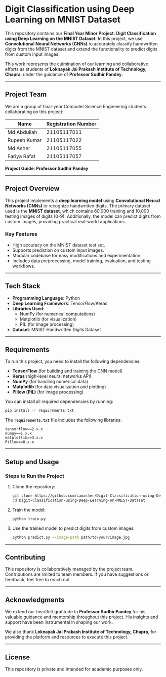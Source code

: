 
# **Digit Classification using Deep Learning on MNIST Dataset**

This repository contains our **Final Year Minor Project**: **Digit Classification using Deep Learning on the MNIST Dataset**. In this project, we use **Convolutional Neural Networks (CNNs)** to accurately classify handwritten digits from the MNIST dataset and extend the functionality to predict digits from custom input images.  

This work represents the culmination of our learning and collaborative efforts as students of **Loknayak Jai Prakash Institute of Technology, Chapra**, under the guidance of **Professor Sudhir Pandey**.

---

## **Project Team**
We are a group of final-year Computer Science Engineering students collaborating on this project:  

| **Name**            | **Registration Number** |
|---------------------|-------------------------|
| Md Abdullah         | 21105117011            |
| Rupesh Kumar        | 21105117022            |
| Md Asher            | 21105117055            |
| Fariya Rafat        | 21105117057            |

**Project Guide**: **Professor Sudhir Pandey**

---

## **Project Overview**
This project implements a **deep learning model** using **Convolutional Neural Networks (CNNs)** to recognize handwritten digits. The primary dataset used is the **MNIST dataset**, which contains 60,000 training and 10,000 testing images of digits (0-9). Additionally, the model can predict digits from custom images, providing practical real-world applications.

### **Key Features**
- High accuracy on the MNIST dataset test set.
- Supports prediction on custom input images.
- Modular codebase for easy modifications and experimentation.
- Includes data preprocessing, model training, evaluation, and testing workflows.

---

## **Tech Stack**
- **Programming Language**: Python
- **Deep Learning Framework**: TensorFlow/Keras
- **Libraries Used**:  
  - NumPy (for numerical computations)  
  - Matplotlib (for visualization)  
  - PIL (for image processing)  
- **Dataset**: MNIST Handwritten Digits Dataset

---

## **Requirements**
To run this project, you need to install the following dependencies:

- **TensorFlow** (for building and training the CNN model)
- **Keras** (high-level neural networks API)
- **NumPy** (for handling numerical data)
- **Matplotlib** (for data visualization and plotting)
- **Pillow (PIL)** (for image processing)

You can install all required dependencies by running:

```bash
pip install -r requirements.txt
```

The **`requirements.txt`** file includes the following libraries:
```
tensorflow==2.x.x
numpy==1.x.x
matplotlib==3.x.x
Pillow==8.x.x
```

---

## **Setup and Usage**
### **Steps to Run the Project**
1. Clone the repository:
   ```bash
   git clone https://github.com/iamasher/Digit-Classification-using-Deep-Learning-on-MNIST-Dataset.git
   cd Digit-Classification-using-Deep-Learning-on-MNIST-Dataset
   ```
2. Train the model:
   ```bash
   python train.py
   ```
3. Use the trained model to predict digits from custom images:
   ```bash
   python predict.py --image-path path/to/your/image.jpg
   ```

---

## **Contributing**
This repository is collaboratively managed by the project team. Contributions are limited to team members. If you have suggestions or feedback, feel free to reach out.

---

## **Acknowledgments**
We extend our heartfelt gratitude to **Professor Sudhir Pandey** for his valuable guidance and mentorship throughout this project. His insights and support have been instrumental in shaping our work.

We also thank **Loknayak Jai Prakash Institute of Technology, Chapra**, for providing the platform and resources to execute this project.

---

## **License**
This repository is private and intended for academic purposes only.  

